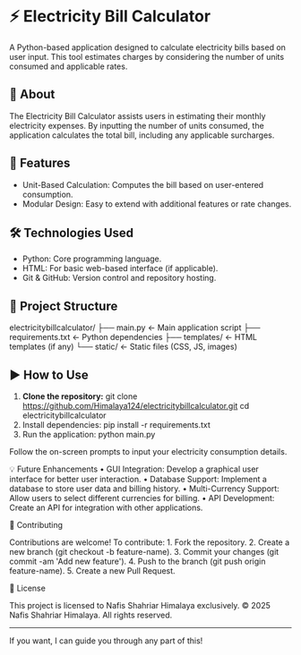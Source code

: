 # ⚡ Electricity Bill Calculator

A Python-based application designed to calculate electricity bills based on user input. This tool estimates charges by considering the number of units consumed and applicable rates.

## 📖 About

The Electricity Bill Calculator assists users in estimating their monthly electricity expenses. By inputting the number of units consumed, the application calculates the total bill, including any applicable surcharges.

## 🚀 Features

- Unit-Based Calculation: Computes the bill based on user-entered consumption.
- Modular Design: Easy to extend with additional features or rate changes.

## 🛠️ Technologies Used

- Python: Core programming language.
- HTML: For basic web-based interface (if applicable).
- Git & GitHub: Version control and repository hosting.

## 📂 Project Structure
electricitybillcalculator/
├── main.py            ← Main application script
├── requirements.txt   ← Python dependencies
├── templates/         ← HTML templates (if any)
└── static/            ← Static files (CSS, JS, images)
## ▶️ How to Use

1. **Clone the repository:**
git clone https://github.com/Himalaya124/electricitybillcalculator.git
cd electricitybillcalculator
2.	Install dependencies:
pip install -r requirements.txt
3.	Run the application:
python main.py

Follow the on-screen prompts to input your electricity consumption details.

💡 Future Enhancements
	•	GUI Integration: Develop a graphical user interface for better user interaction.
	•	Database Support: Implement a database to store user data and billing history.
	•	Multi-Currency Support: Allow users to select different currencies for billing.
	•	API Development: Create an API for integration with other applications.

🤝 Contributing

Contributions are welcome! To contribute:
	1.	Fork the repository.
	2.	Create a new branch (git checkout -b feature-name).
	3.	Commit your changes (git commit -am 'Add new feature').
	4.	Push to the branch (git push origin feature-name).
	5.	Create a new Pull Request.

📄 License

This project is licensed to Nafis Shahriar Himalaya exclusively.
© 2025 Nafis Shahriar Himalaya. All rights reserved.

---

If you want, I can guide you through any part of this!
